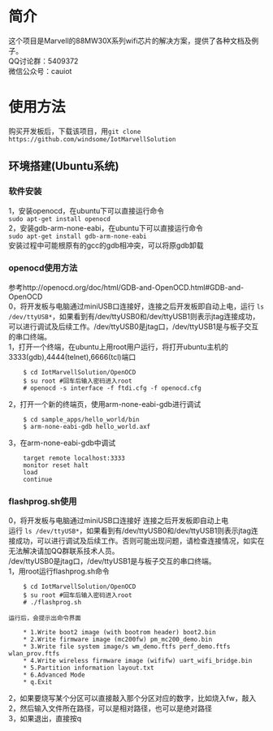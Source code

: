 # 简介
  这个项目是Marvell的88MW30X系列wifi芯片的解决方案，提供了各种文档及例子。  
  QQ讨论群：5409372  
  微信公众号：cauiot  

# 使用方法
  购买开发板后，下载该项目，用``` git clone https://github.com/windsome/IotMarvellSolution ```  
## 环境搭建(Ubuntu系统)
### 软件安装
  1，安装openocd，在ubuntu下可以直接运行命令  
    ``` sudo apt-get install openocd ```  
  2，安装gdb-arm-none-eabi，在ubuntu下可以直接运行命令   
    ``` sudo apt-get install gdb-arm-none-eabi ```  
    安装过程中可能根原有的gcc的gdb相冲突，可以将原gdb卸载  

### openocd使用方法
  参考http://openocd.org/doc/html/GDB-and-OpenOCD.html#GDB-and-OpenOCD  
  0，将开发板与电脑通过miniUSB口连接好，连接之后开发板即自动上电，运行 ``` ls /dev/ttyUSB* ```，如果看到有/dev/ttyUSB0和/dev/ttyUSB1则表示jtag连接成功，可以进行调试及后续工作。/dev/ttyUSB0是jtag口，/dev/ttyUSB1是与板子交互的串口终端。  
  1，打开一个终端，在ubuntu上用root用户运行，将打开ubuntu主机的3333(gdb),4444(telnet),6666(tcl)端口  
```
    $ cd IotMarvellSolution/OpenOCD
    $ su root #回车后输入密码进入root
    # openocd -s interface -f ftdi.cfg -f openocd.cfg
```
  2，打开一个新的终端页，使用arm-none-eabi-gdb进行调试  
```
    $ cd sample_apps/hello_world/bin
    $ arm-none-eabi-gdb hello_world.axf
```
  3，在arm-none-eabi-gdb中调试  
```
    target remote localhost:3333
    monitor reset halt
    load
    continue
```
### flashprog.sh使用
  0，将开发板与电脑通过miniUSB口连接好
    连接之后开发板即自动上电  
    运行 ``` ls /dev/ttyUSB* ```，如果看到有/dev/ttyUSB0和/dev/ttyUSB1则表示jtag连接成功，可以进行调试及后续工作。否则可能出现问题，请检查连接情况，如实在无法解决请加QQ群联系技术人员。  
    /dev/ttyUSB0是jtag口，/dev/ttyUSB1是与板子交互的串口终端。  
  1，用root运行flashprog.sh命令  
```
    $ cd IotMarvellSolution/OpenOCD
    $ su root #回车后输入密码进入root
    # ./flashprog.sh
```
    运行后，会提示出命令界面  
```
    * 1.Write boot2 image (with bootrom header) boot2.bin
    * 2.Write firmware image (mc200fw) pm_mc200_demo.bin
    * 3.Write file system image/s wm_demo.ftfs perf_demo.ftfs wlan_prov.ftfs
    * 4.Write wireless firmware image (wififw) uart_wifi_bridge.bin
    * 5.Partition information layout.txt
    * 6.Advanced Mode
    * q.Exit
```
  2，如果要烧写某个分区可以直接敲入那个分区对应的数字，比如烧入fw，敲入2，然后输入文件所在路径，可以是相对路径，也可以是绝对路径  
  3，如果退出，直接按q  
  
